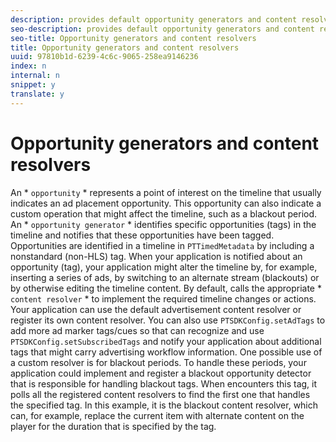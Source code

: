 ```yaml
---
description: provides default opportunity generators and content resolvers that place ads in the timeline, and these generators and resolvers are based on nonstandard tags in the manifest. Your application might need to alter the timeline based on opportunities that are identified in the manifest, such as indicators for a blackout period.
seo-description: provides default opportunity generators and content resolvers that place ads in the timeline, and these generators and resolvers are based on nonstandard tags in the manifest. Your application might need to alter the timeline based on opportunities that are identified in the manifest, such as indicators for a blackout period.
seo-title: Opportunity generators and content resolvers
title: Opportunity generators and content resolvers
uuid: 97810b1d-6239-4c6c-9065-258ea9146236
index: n
internal: n
snippet: y
translate: y
---
```


# Opportunity generators and content resolvers

An * `opportunity` * represents a point of interest on the timeline that usually indicates an ad placement opportunity. This opportunity can also indicate a custom operation that might affect the timeline, such as a blackout period. An * `opportunity generator` * identifies specific opportunities (tags) in the timeline and notifies  <!-- PH element: phrases/primetime-sdk-name --> that these opportunities have been tagged. Opportunities are identified in a timeline in `PTTimedMetadata` by including a nonstandard (non-HLS) tag. 
When your application is notified about an opportunity (tag), your application might alter the timeline by, for example, inserting a series of ads, by switching to an alternate stream (blackouts) or by otherwise editing the timeline content. By default,  <!-- PH element: phrases/primetime-sdk-name --> calls the appropriate * `content resolver` * to implement the required timeline changes or actions. Your application can use the default  <!-- PH element: phrases/primetime-sdk-name --> advertisement content resolver or register its own content resolver.
You can also use `PTSDKConfig.setAdTags` to add more ad marker tags/cues so that  <!-- PH element: phrases/primetime-sdk-name --> can recognize and use `PTSDKConfig.setSubscribedTags` and notify your application about additional tags that might carry advertising workflow information. 
One possible use of a custom resolver is for blackout periods. To handle these periods, your application could implement and register a blackout opportunity detector that is responsible for handling blackout tags. When  <!-- PH element: phrases/primetime-sdk-name --> encounters this tag, it polls all the registered content resolvers to find the first one that handles the specified tag. In this example, it is the blackout content resolver, which can, for example, replace the current item with alternate content on the player for the duration that is specified by the tag.
